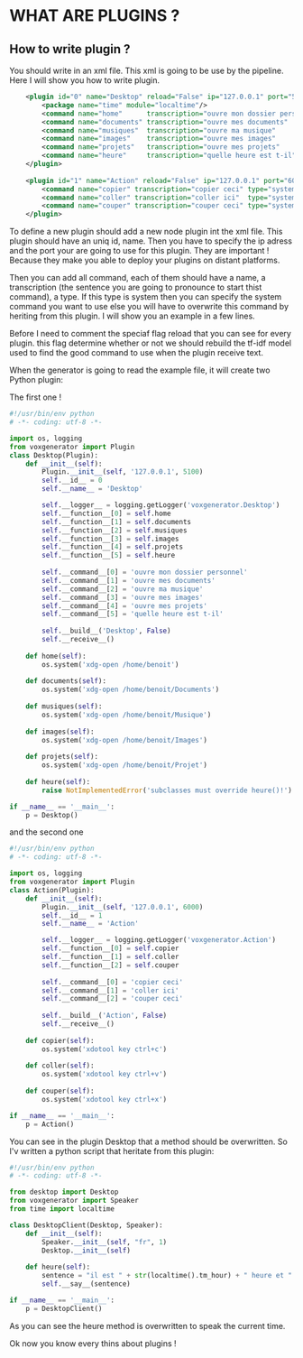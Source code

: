 WHAT ARE PLUGINS ?
=================

How to write plugin ?
------------------------

You should write in an xml file. This xml is going to be use by the pipeline.
Here I will show you how to write plugin.

``` XML
	<plugin id="0" name="Desktop" reload="False" ip="127.0.0.1" port="5100">
		<package name="time" module="localtime"/>
		<command name="home"      transcription="ouvre mon dossier personnel" type="system" exec="xdg-open /home/benoit"/>
		<command name="documents" transcription="ouvre mes documents"         type="system" exec="xdg-open /home/benoit/Documents"/>
        <command name="musiques"  transcription="ouvre ma musique"            type="system" exec="xdg-open /home/benoit/Musique"/>
		<command name="images"    transcription="ouvre mes images"            type="system" exec="xdg-open /home/benoit/Images"/>
        <command name="projets"   transcription="ouvre mes projets"           type="system" exec="xdg-open /home/benoit/Projet"/> 
        <command name="heure"     transcription="quelle heure est t-il"       type="custom"/>
    </plugin>
    
    <plugin id="1" name="Action" reload="False" ip="127.0.0.1" port="6000">
		<command name="copier" transcription="copier ceci" type="system" exec="xdotool key ctrl+c"/>
		<command name="coller" transcription="coller ici"  type="system" exec="xdotool key ctrl+v"/>
		<command name="couper" transcription="couper ceci" type="system" exec="xdotool key ctrl+x"/>
	</plugin>
```

To define a new plugin should add a new node plugin int the xml file. This plugin should have an uniq id, name. Then you have to specify the ip adress and the port your are going to use for this plugin. They are important ! Because they make you able to deploy your plugins on distant platforms.

Then you can add all command, each of them should have a name, a transcription (the sentence you are going to pronounce to start thist command), a type. If this type is system then you can specify the system command you want to use else you will have to overwrite this command by heriting from this plugin. I will show you an example in a few lines.

Before I need to comment the speciaf flag reload that you can see for every plugin. this flag determine whether or not we should rebuild the tf-idf model used to find the good command to use when the plugin receive text.

When the generator is going to read the example file, it will create two Python plugin:


The first one !
``` Python
#!/usr/bin/env python
# -*- coding: utf-8 -*-

import os, logging    
from voxgenerator import Plugin
class Desktop(Plugin):
    def __init__(self):
        Plugin.__init__(self, '127.0.0.1', 5100)
        self.__id__ = 0
        self.__name__ = 'Desktop'

        self.__logger__ = logging.getLogger('voxgenerator.Desktop')
        self.__function__[0] = self.home
        self.__function__[1] = self.documents
        self.__function__[2] = self.musiques
        self.__function__[3] = self.images
        self.__function__[4] = self.projets
        self.__function__[5] = self.heure
        
        self.__command__[0] = 'ouvre mon dossier personnel'
        self.__command__[1] = 'ouvre mes documents'
        self.__command__[2] = 'ouvre ma musique'
        self.__command__[3] = 'ouvre mes images'
        self.__command__[4] = 'ouvre mes projets'
        self.__command__[5] = 'quelle heure est t-il'
        
        self.__build__('Desktop', False)
        self.__receive__()
    
    def home(self):
        os.system('xdg-open /home/benoit')
    
    def documents(self):
        os.system('xdg-open /home/benoit/Documents')
    
    def musiques(self):
        os.system('xdg-open /home/benoit/Musique')
    
    def images(self):
        os.system('xdg-open /home/benoit/Images')
    
    def projets(self):
        os.system('xdg-open /home/benoit/Projet')
    
    def heure(self):
        raise NotImplementedError('subclasses must override heure()!')

if __name__ == '__main__':
    p = Desktop()

```

and the second one
``` Python
#!/usr/bin/env python
# -*- coding: utf-8 -*-

import os, logging    
from voxgenerator import Plugin
class Action(Plugin):
    def __init__(self):
        Plugin.__init__(self, '127.0.0.1', 6000)
        self.__id__ = 1
        self.__name__ = 'Action'

        self.__logger__ = logging.getLogger('voxgenerator.Action')
        self.__function__[0] = self.copier
        self.__function__[1] = self.coller
        self.__function__[2] = self.couper
        
        self.__command__[0] = 'copier ceci'
        self.__command__[1] = 'coller ici'
        self.__command__[2] = 'couper ceci'
        
        self.__build__('Action', False)
        self.__receive__()
    
    def copier(self):
        os.system('xdotool key ctrl+c')
    
    def coller(self):
        os.system('xdotool key ctrl+v')
    
    def couper(self):
        os.system('xdotool key ctrl+x')

if __name__ == '__main__':
    p = Action()

```

You can see in the plugin Desktop that a method should be overwritten. So I'v written a python script that heritate from this plugin:

``` Python
#!/usr/bin/env python
# -*- coding: utf-8 -*-

from desktop import Desktop
from voxgenerator import Speaker 
from time import localtime

class DesktopClient(Desktop, Speaker):
    def __init__(self):
        Speaker.__init__(self, "fr", 1)
        Desktop.__init__(self)
    
    def heure(self):
        sentence = "il est " + str(localtime().tm_hour) + " heure et " + str(localtime().tm_min) + " minutes"
        self.__say__(sentence)

if __name__ == '__main__':
    p = DesktopClient()

```

As you can see the heure method is overwritten to speak the current time.

Ok now you know every thins about plugins ! 